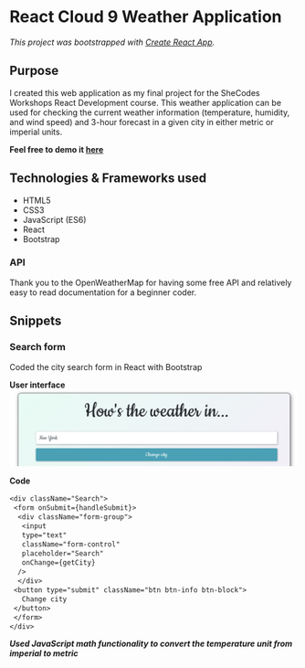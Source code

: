 # React Cloud 9 Weather Application

*This project was bootstrapped with [Create React App](https://github.com/facebook/create-react-app).*

## Purpose 

I created this web application as my final project for the SheCodes Workshops React Development course. This weather application can be used for checking the current weather information (temperature, humidity, and wind speed) and 3-hour forecast in a given city in either metric or imperial units.

**Feel free to demo it [here](https://zealous-babbage-d06cf3.netlify.app)**

## Technologies & Frameworks used

- HTML5
- CSS3
- JavaScript (ES6)
- React
- Bootstrap 

### API 

Thank you to the OpenWeatherMap for having some free API and relatively easy to read documentation for a beginner coder.

## Snippets

### Search form
Coded the city search form in React with Bootstrap

**User interface**
![Image](city-search.png?raw=true)

**Code**
```
<div className="Search">
 <form onSubmit={handleSubmit}>
  <div className="form-group">
   <input
   type="text"
   className="form-control"
   placeholder="Search"
   onChange={getCity}
  />
  </div>
 <button type="submit" className="btn btn-info btn-block">
   Change city
 </button>
 </form>
</div>
```


***Used JavaScript math functionality to convert the temperature unit from imperial to metric***
